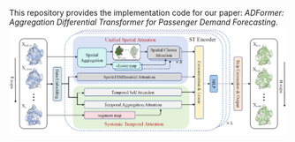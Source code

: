 This repository provides the implementation code for our paper: *ADFormer: Aggregation Differential Transformer for Passenger Demand Forecasting*.
![The overall framework of ADFormer.](overall_framework.png)
